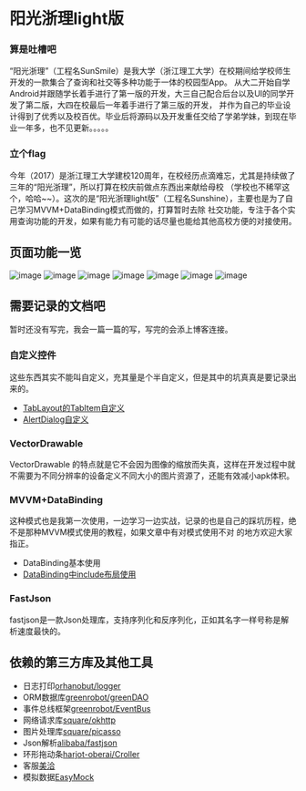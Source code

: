 # 阳光浙理light版


### 算是吐槽吧
“阳光浙理”（工程名SunSmile）是我大学（浙江理工大学）在校期间给学校师生开发的一款集合了查询和社交等多种功能于一体的校园型App。
从大二开始自学Android并跟随学长着手进行了第一版的开发，大三自己配合后台以及UI的同学开发了第二版，大四在校最后一年着手进行了第三版的开发，
并作为自己的毕业设计得到了优秀以及校百优。毕业后将源码以及开发重任交给了学弟学妹，到现在毕业一年多，也不见更新。。。。。

### 立个flag
今年（2017）是浙江理工大学建校120周年，在校经历点滴难忘，尤其是持续做了三年的“阳光浙理”，所以打算在校庆前做点东西出来献给母校
（学校也不稀罕这个，哈哈~~）。这次的是“阳光浙理light版”（工程名Sunshine），主要也是为了自己学习MVVM+DataBinding模式而做的，打算暂时去除
社交功能，专注于各个实用查询功能的开发，如果有能力有可能的话尽量也能给其他高校方便的对接使用。

## 页面功能一览
![image](./imgs/launcher.jpg) ![image](./imgs/main.jpg) ![image](./imgs/main_christmas.jpg) 
![image](./imgs/timetable.jpg) ![image](./imgs/network.jpg) ![image](./imgs/service.jpg) 
![image](./imgs/exam.jpg) 

## 需要记录的文档吧
暂时还没有写完，我会一篇一篇的写，写完的会添上博客连接。
### 自定义控件
这些东西其实不能叫自定义，充其量是个半自定义，但是其中的坑真真是要记录出来的。  
* [TabLayout的TabItem自定义][1]
* [AlertDialog自定义][2]

### VectorDrawable
VectorDrawable 的特点就是它不会因为图像的缩放而失真，这样在开发过程中就不需要为不同分辨率的设备定义不同大小的图片资源了，还能有效减小apk体积。

### MVVM+DataBinding
这种模式也是我第一次使用，一边学习一边实战，记录的也是自己的踩坑历程，绝不是那种MVVM模式使用的教程，如果文章中有对模式使用不对
的地方欢迎大家指正。
* DataBinding基本使用
* [DataBinding中include布局使用][5]

### FastJson  
fastjson是一款Json处理库，支持序列化和反序列化，正如其名字一样号称是解析速度最快的。

## 依赖的第三方库及其他工具
* 日志打印[orhanobut/logger](https://github.com/orhanobut/logger)
* ORM数据库[greenrobot/greenDAO](https://github.com/greenrobot/greenDAO)
* 事件总线框架[greenrobot/EventBus](https://github.com/greenrobot/EventBus)
* 网络请求库[square/okhttp](https://github.com/square/okhttp)
* 图片处理库[square/picasso](https://github.com/square/picasso)
* Json解析[alibaba/fastjson](https://github.com/alibaba/fastjson)
* 环形拖动条[harjot-oberai/Croller](https://github.com/harjot-oberai/Croller)
* 客服[美洽](https://meiqia.com/)
* 模拟数据[EasyMock](https://github.com/easy-mock/easy-mock)
  
  
[1]: http://blog.csdn.net/u010976213/article/details/77712180
[2]: http://blog.csdn.net/u010976213/article/details/77715311
[5]: http://blog.csdn.net/u010976213/article/details/77746315




